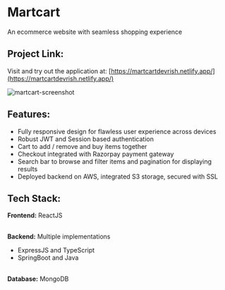 # Martcart

An ecommerce website with seamless shopping experience

## Project Link:

Visit and try out the application at: [https://martcartdevrish.netlify.app/](https://martcartdevrish.netlify.app/)

![martcart-screenshot](https://github.com/user-attachments/assets/2f54b3d5-aaca-4301-9e1e-e95436e8b451)

## Features:

- Fully responsive design for flawless user experience across devices
- Robust JWT and Session based authentication
- Cart to add / remove and buy items together
- Checkout integrated with Razorpay payment gateway
- Search bar to browse and filter items and pagination for displaying results
- Deployed backend on AWS, integrated S3 storage, secured with SSL

## Tech Stack:

**Frontend:** ReactJS <br/><br/>

**Backend:** Multiple implementations
- ExpressJS and TypeScript
- SpringBoot and Java
<br/><br/>

**Database:** MongoDB
